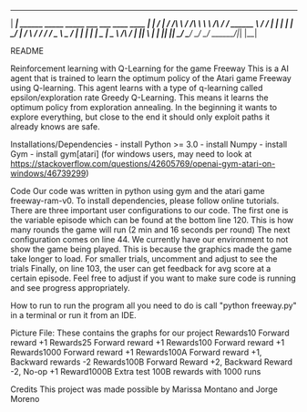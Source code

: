 




________
|  ______|  ______    _____     _____  ___        ___            ____  ____
| |___    _/  ____|  / /_\ \   / /_\ \ \  \  /\  /  /  ______    \   \/   /
|  ___|   |  |      |  ____/  |  ____/  \  \/  \/  /  /   _   \   \_    _/
| |       |  |      |  \____  |  \____   \   /\   /  |   |_|   \    |  |
|_|       |__|       \_____/   \_____/    \_/  \_/    \______/|_|   |__|

README

Reinforcement learning with Q-Learning for the game Freeway 
	This is a AI agent that is trained to learn the optimum policy of the Atari game Freeway using Q-learning. 
    This agent learns with a type of q-learning called epsilon/exploration rate Greedy Q-Learning. This means 
    it learns the optimum policy from exploration annealing. In the beginning it wants to explore everything, but 
    close to the end it should only exploit paths it already knows are safe. 


Installations/Dependencies
	- install Python >= 3.0
    - install Numpy
    - install Gym
    - install gym[atari]
      (for windows users, may need to look at https://stackoverflow.com/questions/42605769/openai-gym-atari-on-windows/46739299)

Code
	Our code was written in python using gym and the atari game freeway-ram-v0. To install dependencies, please follow online tutorials. 
	There are three important user configurations to our code. The first one is the variable episode which can be found at the bottom line 120. This is how many rounds the game will run (2 min and 16 seconds per round) 
	The next configuration comes on line 44. We currently have our environment to not show the game being played. This is because the graphics made the game take longer to load. For smaller trials, uncomment and adjust to see the trials
	Finally, on line 103, the user can get feedback for avg score at a certain episode. Feel free to adjust if you want to make sure code is running and see progress appropriately. 



How to run
    to run the program all you need to do is call "python freeway.py" in a terminal or run it from an IDE. 


Picture File: 
These contains the graphs for our project
	Rewards10
		Forward reward +1
	Rewards25
		Forward reward +1
	Rewards100
		Forward reward +1
	Rewards1000
		Forward reward +1
	Rewards100A
		Forward reward +1, Backward rewards -2
	Rewards100B
		Forward Reward +2, Backward Reward -2, No-op +1
	Reward1000B
		Extra test 100B rewards with 1000 runs

	
Credits 
	This project was made possible by Marissa Montano and Jorge Moreno
